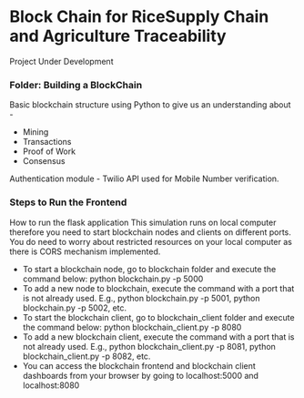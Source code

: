 # Block Chain for RiceSupply Chain and Agriculture Traceability

Project Under Development

### Folder: Building a BlockChain
Basic blockchain structure using Python to give us an understanding about - 
  - Mining
  - Transactions
  - Proof of Work
  - Consensus
 
 Authentication module - Twilio API used for Mobile Number verification.


### Steps to Run the Frontend 

How to run the flask application
This simulation runs on local computer therefore you need to start blockchain nodes and clients on different ports. You do need to worry about restricted resources on your local computer as there is CORS mechanism implemented.

  - To start a blockchain node, go to blockchain folder and execute the command below: python blockchain.py -p 5000
  - To add a new node to blockchain, execute the command with a port that is not already used. E.g., python blockchain.py -p 5001, python blockchain.py -p 5002, etc.
  - To start the blockchain client, go to blockchain_client folder and execute the command below: python blockchain_client.py -p 8080
  - To add a new blockchain client, execute the command with a port that is not already used. E.g., python blockchain_client.py -p 8081, python blockchain_client.py -p 8082, etc.
  - You can access the blockchain frontend and blockchain client dashboards from your browser by going to localhost:5000 and localhost:8080
